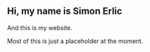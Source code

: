## Hi, my name is Simon Erlic
And this is my website.


Most of this is just a placeholder at the moment.
